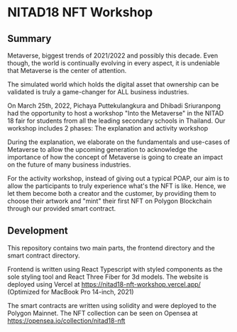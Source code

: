 # NITAD18 NFT Workshop

## Summary

Metaverse, biggest trends of 2021/2022 and possibly this decade. Even though, the world is continually evolving in every aspect, it is undeniable that Metaverse is the center of attention.

The simulated world which holds the digital asset that ownership can be validated is truly a game-changer for ALL business industries.

On March 25th, 2022, Pichaya Puttekulangkura and Dhibadi Sriuranpong had the opportunity to host a workshop "Into the Metaverse" in the NITAD 18 fair for students from all the leading secondary schools in Thailand. Our workshop includes 2 phases: The explanation and activity workshop

During the explanation, we elaborate on the fundamentals and use-cases of Metaverse to allow the upcoming generation to acknowledge the importance of how the concept of Metaverse is going to create an impact on the future of many business industries.

For the activity workshop, instead of giving out a typical POAP, our aim is to allow the participants to truly experience what's the NFT is like. Hence, we let them become both a creator and the customer, by providing them to choose their artwork and "mint" their first NFT on Polygon Blockchain through our provided smart contract.

## Development

This repository contains two main parts, the frontend directory and the smart contract directory.

Frontend is written using React Typescript with styled components as the sole styling tool and React Three Fiber for 3d models. The website is deployed using Vercel at https://nitad18-nft-workshop.vercel.app/ (Optimized for MacBook Pro 14-inch, 2021)

The smart contracts are written using solidity and were deployed to the Polygon Mainnet. The NFT collection can be seen on Opensea at https://opensea.io/collection/nitad18-nft
